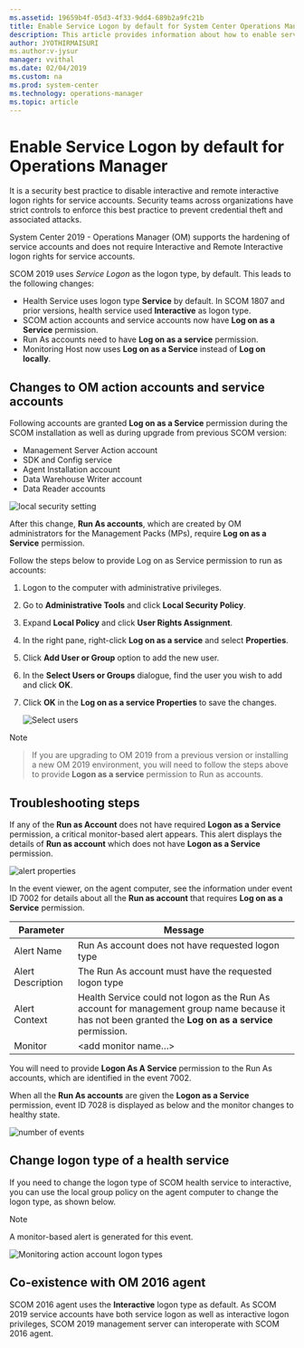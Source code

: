 ```yaml
---
ms.assetid: 19659b4f-05d3-4f33-9dd4-689b2a9fc21b
title: Enable Service Logon by default for System Center Operations Manager
description: This article provides information about how to enable service logon by default for System Center 2019 - Operations Manager.
author: JYOTHIRMAISURI
ms.author:v-jysur
manager: vvithal
ms.date: 02/04/2019
ms.custom: na
ms.prod: system-center
ms.technology: operations-manager
ms.topic: article
---
```


# Enable Service Logon by default for Operations Manager

It is a security best practice to disable  interactive and remote interactive logon rights for service accounts. Security teams across organizations have strict controls to enforce this best practice to prevent credential theft and associated attacks.

System Center 2019 - Operations Manager (OM) supports the hardening of service accounts and does not require Interactive and Remote Interactive logon rights for service accounts.

SCOM 2019 uses *Service Logon* as the logon type, by default. This leads to the following changes:

-	Health Service uses logon type **Service** by default. In SCOM 1807 and prior versions, health service used **Interactive** as logon type.
-	SCOM action accounts and service accounts now have **Log on as a Service** permission.     
-	Run As accounts need to have **Log on as a service** permission.
-	Monitoring Host now uses **Log  on as a Service** instead of **Log on locally**.

## Changes to OM action accounts and service accounts
 Following accounts are granted **Log on as a Service** permission during the SCOM installation as well as during upgrade from previous SCOM version:
 -	Management Server Action account
 -	SDK and Config service  
 -	Agent Installation account
 -	Data Warehouse Writer account
 -	Data Reader accounts

 ![local security setting](./media/enable-service-logon/om2019-local-security-setting.png)

After this change, **Run As accounts**, which are created by OM administrators for the Management Packs (MPs), require **Log on as a Service** permission.

Follow the steps below to provide Log on as Service permission to run as accounts:

1. Logon to the computer with administrative privileges.
2. Go to **Administrative Tools** and click **Local Security Policy**.
3. Expand **Local Policy** and click **User Rights Assignment**.
4. In the right pane, right-click **Log on as a service** and select **Properties**.
5. Click **Add User or Group** option to add the new user.
6. In the **Select Users or Groups** dialogue, find the user you wish to add and click **OK**.
7. Click **OK** in the **Log on as a service Properties** to save the changes.

    ![Select users](./media/enable-service-logon/om2019-select-users.png)

> [!NOTE]

> If you are upgrading to OM 2019 from a previous  version or installing a new OM 2019 environment, you will need to follow the steps above to provide **Logon as a service** permission to Run as accounts.

## Troubleshooting steps

If any of the **Run as Account** does not have required **Logon as a Service** permission, a critical monitor-based alert appears. This alert displays the  details of **Run as account** which does not have **Logon as a Service** permission.

![alert properties](./media/enable-service-logon/om2019-alert-properties.png)

In the event viewer, on the agent computer, see the information under event ID 7002 for details about all the **Run as account** that requires **Log on as a Service** permission.

|Parameter|Message|
|--------------------|---------------|
|Alert Name|Run As account does not have requested logon type|
|Alert Description|The Run As account must have the requested logon type|
|Alert Context |Health Service could not logon as the Run As account <Run As Account>  for management group name <group name> because it has not been granted the **Log on as a service** permission.|
|Monitor|<add monitor name…>|

You will need to provide **Logon As A Service** permission to the Run As accounts, which are identified in the event 7002.

When all the **Run As accounts** are given the **Logon as a Service** permission, event ID 7028 is displayed as below and the monitor changes to healthy state.

![number of events](./media/enable-service-logon/om-2019-number-of-events.png)

## Change logon type of a health service
If you need to change the logon type of SCOM health service to interactive, you can use the local group policy on the agent computer to change the logon type, as shown below.

> [!NOTE]
> A monitor-based alert is generated for this event.

![Monitoring action account logon types](./media/enable-service-logon/om2019-monitoring-action-account-logon-type.png)

## Co-existence with OM 2016 agent
SCOM 2016 agent uses the **Interactive** logon type as default. As SCOM 2019 service accounts have both service logon as well as interactive logon privileges, SCOM 2019 management server can interoperate with SCOM 2016 agent.
